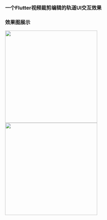 ### 一个Flutter视频裁剪编辑的轨道UI交互效果

### 效果图展示
<img src="https://github.com/Xie-Yin/video_crop_track/blob/main/gif/screen_1.gif" width="300"/>  <img src="https://github.com/Xie-Yin/video_crop_track/blob/main/gif/screen_2.gif" width="300"/>